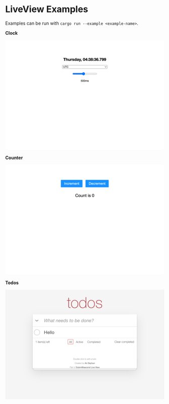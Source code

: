 # LiveView Examples

Examples can be run with `cargo run --example <example-name>`.

**Clock**

![Clock](../static/clock.png)

**Counter**

![Counter](../static/counter.png)

**Todos**

![Todos](../static/todos.png)
